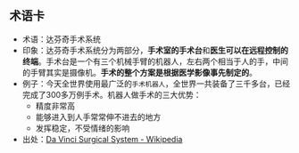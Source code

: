 
## 术语卡
- 术语：达芬奇手术系统
- 印象：达芬奇手术系统分为两部分，**手术室的手术台**和**医生可以在远程控制的终端**。手术台是一个有三个机械手臂的机器人，左右两个相当于人的手，中间的手臂其实是摄像机。**手术的整个方案是根据医学影像事先制定的**。
- 例子：今天全世界使用最广泛的`手术机器人`，全世界一共装备了三千多台，已经完成了300多万例手术。机器人做手术的三大优势：
	- 精度非常高
	- 能够进入到人手常常伸不进去的地方
	- 发挥稳定，不受情绪的影响
- 出处：[Da Vinci Surgical System - Wikipedia][1]

[1]:	https://en.wikipedia.org/wiki/Da_Vinci_Surgical_System